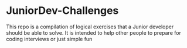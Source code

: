 # JuniorDev-Challenges

This repo is a compilation of logical exercises that a Junior developer should be able to solve. It is intended to help other people to prepare for coding interviews or just simple fun
